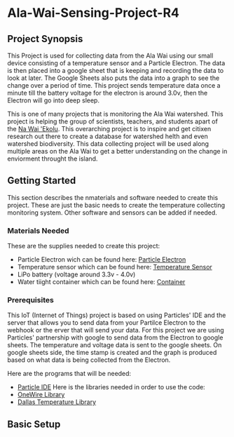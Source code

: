 # Ala-Wai-Sensing-Project-R4
## Project Synopsis
This Project is used for collecting data from the Ala Wai using our small device consisting of a temperature sensor and a Particle Electron. The data is then placed into a google sheet that is keeping and recording the data to look at later. The Google Sheets also puts the data into a graph to see the change over a period of time. This project sends temperature data once a minute till the battery voltage for the electron is around 3.0v, then the Electron will go into deep sleep. 

This is one of many projects that is monitoring the Ala Wai watershed. This project is helping the group of scientists, teachers, and students apart of the [Na Wai 'Ekolu](https://www.nawaiekolu.org/). This overarching project is to inspire and get citixen research out there to create a database for watershed helth and even watershed biodiversity. This data collecting project will be used along multiple areas on the Ala Wai to get a better understanding on the change in enviorment throught the island. 

## Getting Started
This section describes the nmaterials and software needed to create this project. These are just the basic needs to create the temperature collecting monitoring system. Other software and sensors can be added if needed. 
### Materials Needed
These are the supplies needed to create this project: 
* Particle Electron wich can be found here: [Particle Electron](https://www.particle.io/products/hardware/electron-cellular-2g-3g-lte)
* Temperature sensor which can be found here: [Temperature Sensor](https://www.sparkfun.com/products/11050)
* LiPo battery (voltage around 3.3v - 4.0v) 
* Water tiight container which can be found here: [Container](https://www.mcmaster.com/#electrical-enclosures/=1bru0h2)

### Prerequisites
This IoT (Internet of Things) project is based on using Particles' IDE and the server that allows you to send data from your Partilce Electron to the webhook or the erver that will send your data. For this project we are using Particles' partnership with google to send data from the Electron to google sheets. The temperature and voltage data is sent to the google sheets. On google sheets side, the time stamp is created and the graph is produced based on what data is being collected from the Electron. 

Here are the programs that will be needed:
* [Particle IDE](https://www.particle.io/build)
Here is the libraries needed in order to use the code:
* [OneWire Library](https://github.com/PaulStoffregen/OneWire)
* [Dallas Temperature Library](https://github.com/milesburton/Arduino-Temperature-Control-Library)

## Basic Setup





